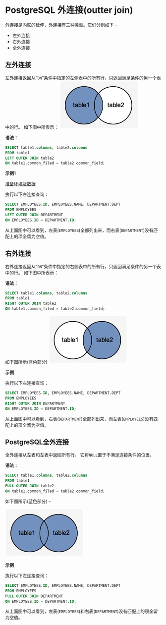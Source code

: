 # PostgreSQL 外连接(outter join)

外连接是内联的延伸，外连接有三种类型。它们分别如下 -

- 左外连接
- 右外连接
- 全外连接

## 左外连接

左外连接返回从“`ON`”条件中指定的左侧表中的所有行，只返回满足条件的另一个表中的行。
如下图中所表示：
![img](./images/outterjoin.jpg)

**语法：**

```sql
SELECT table1.columns, table2.columns  
FROM table1  
LEFT OUTER JOIN table2  
ON table1.common_filed = table2.common_field;
```

**示例1**

[准备环境及数据](./setup.html)

执行以下左连接查询：

```sql
SELECT EMPLOYEES.ID, EMPLOYEES.NAME, DEPARTMENT.DEPT  
FROM EMPLOYEES 
LEFT OUTER JOIN DEPARTMENT  
ON EMPLOYEES.ID = DEPARTMENT.ID;
```

从上面图中可以看到，左表(`EMPLOYEES`)全部列出来，而右表(`DEPARTMENT`)没有匹配上的项全留为空值。

## 右外连接

右外连接返回从“`ON`”条件中指定的右侧表中的所有行，只返回满足条件的另一个表中的行。
如下图中所表示：

**语法：**

```sql
SELECT table1.columns, table2.columns  
FROM table1  
RIGHT OUTER JOIN table2  
ON table1.common_filed = table2.common_field;
```

如下图所示(蓝色部分)
![img](./images/rightoutterjoin.jpg)

**示例**

执行以下左连接查询：

```sql
SELECT EMPLOYEES.ID, EMPLOYEES.NAME, DEPARTMENT.DEPT  
FROM EMPLOYEES 
RIGHT OUTER JOIN DEPARTMENT  
ON EMPLOYEES.ID = DEPARTMENT.ID;
```

从上面图中可以看到，右表(`DEPARTMENT`)全部列出来，而左表(`EMPLOYEES`)没有匹配上的项全留为空值。

## PostgreSQL全外连接 			

全外连接从左表和左表中返回所有行。 它将`NULL`置于不满足连接条件的位置。

**语法：**

```sql
SELECT table1.columns, table2.columns  
FROM table1  
FULL OUTER JOIN table2  
ON table1.common_filed = table2.common_field;
```

如下图所示(蓝色部分) - 

![img](./images/fulloutterjoin.jpg)

**示例**

执行以下左连接查询：

```sql
SELECT EMPLOYEES.ID, EMPLOYEES.NAME, DEPARTMENT.DEPT  
FROM EMPLOYEES 
FULL OUTER JOIN DEPARTMENT  
ON EMPLOYEES.ID = DEPARTMENT.ID;
```

从上面图中可以看到，左表(`EMPLOYEES`)和右表(`DEPARTMENT`)没有匹配上的项全留为空值。
